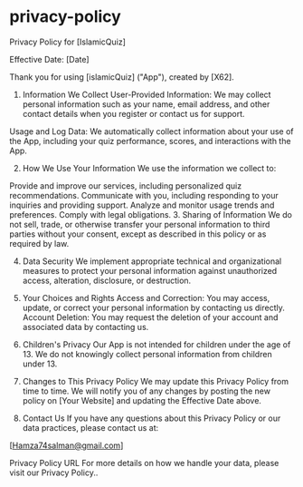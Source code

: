 # privacy-policy
Privacy Policy for [IslamicQuiz]

Effective Date: [Date]

Thank you for using [islamicQuiz] ("App"), created by [X62].

1. Information We Collect
User-Provided Information: We may collect personal information such as your name, email address, and other contact details when you register or contact us for support.

Usage and Log Data: We automatically collect information about your use of the App, including your quiz performance, scores, and interactions with the App.

2. How We Use Your Information
We use the information we collect to:

Provide and improve our services, including personalized quiz recommendations.
Communicate with you, including responding to your inquiries and providing support.
Analyze and monitor usage trends and preferences.
Comply with legal obligations.
3. Sharing of Information
We do not sell, trade, or otherwise transfer your personal information to third parties without your consent, except as described in this policy or as required by law.

4. Data Security
We implement appropriate technical and organizational measures to protect your personal information against unauthorized access, alteration, disclosure, or destruction.

5. Your Choices and Rights
Access and Correction: You may access, update, or correct your personal information by contacting us directly.
Account Deletion: You may request the deletion of your account and associated data by contacting us.
6. Children's Privacy
Our App is not intended for children under the age of 13. We do not knowingly collect personal information from children under 13.

7. Changes to This Privacy Policy
We may update this Privacy Policy from time to time. We will notify you of any changes by posting the new policy on [Your Website] and updating the Effective Date above.

8. Contact Us
If you have any questions about this Privacy Policy or our data practices, please contact us at:

[Hamza74salman@gmail.com]

Privacy Policy URL
For more details on how we handle your data, please visit our Privacy Policy..
